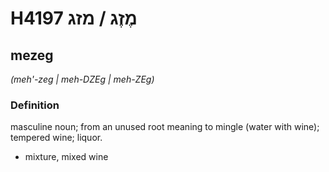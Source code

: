 # H4197 מֶזֶג / מזג

## mezeg

_(meh'-zeg | meh-DZEɡ | meh-ZEɡ)_

### Definition

masculine noun; from an unused root meaning to mingle (water with wine); tempered wine; liquor.

- mixture, mixed wine
